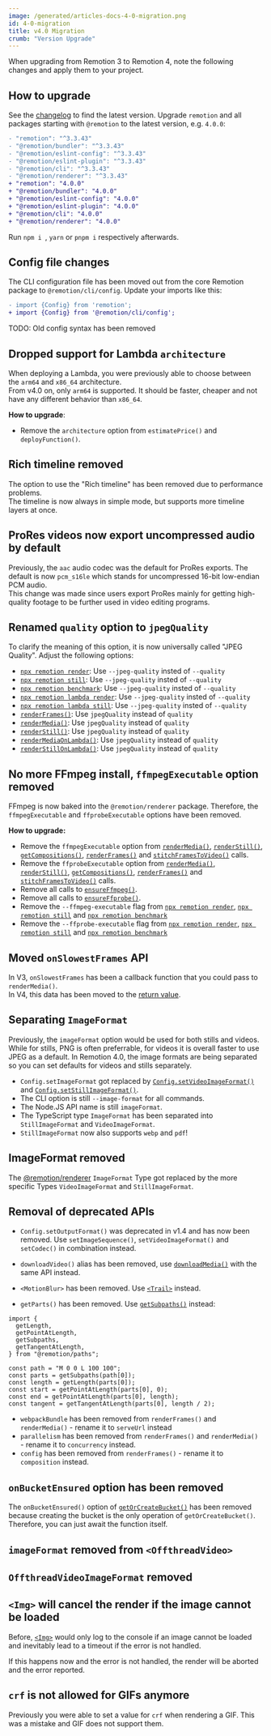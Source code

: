 ```yaml
---
image: /generated/articles-docs-4-0-migration.png
id: 4-0-migration
title: v4.0 Migration
crumb: "Version Upgrade"
---
```


When upgrading from Remotion 3 to Remotion 4, note the following changes and apply them to your project.

## How to upgrade

See the [changelog](https://remotion.dev/docs/changelog) to find the latest version.
Upgrade `remotion` and all packages starting with `@remotion` to the latest version, e.g. `4.0.0`:

```diff
- "remotion": "^3.3.43"
- "@remotion/bundler": "^3.3.43"
- "@remotion/eslint-config": "^3.3.43"
- "@remotion/eslint-plugin": "^3.3.43"
- "@remotion/cli": "^3.3.43"
- "@remotion/renderer": "^3.3.43"
+ "remotion": "4.0.0"
+ "@remotion/bundler": "4.0.0"
+ "@remotion/eslint-config": "4.0.0"
+ "@remotion/eslint-plugin": "4.0.0"
+ "@remotion/cli": "4.0.0"
+ "@remotion/renderer": "4.0.0"
```

Run `npm i `, `yarn` or `pnpm i` respectively afterwards.

## Config file changes

The CLI configuration file has been moved out from the core Remotion package to `@remotion/cli/config`. Update your imports like this:

```diff
- import {Config} from 'remotion';
+ import {Config} from '@remotion/cli/config';
```

TODO: Old config syntax has been removed

## Dropped support for Lambda `architecture`

When deploying a Lambda, you were previously able to choose between the `arm64` and `x86_64` architecture.  
From v4.0 on, only `arm64` is supported. It should be faster, cheaper and not have any different behavior than `x86_64`.

**How to upgrade**:

- Remove the `architecture` option from `estimatePrice()` and `deployFunction()`.

## Rich timeline removed

The option to use the "Rich timeline" has been removed due to performance problems.  
The timeline is now always in simple mode, but supports more timeline layers at once.

## ProRes videos now export uncompressed audio by default

Previously, the `aac` audio codec was the default for ProRes exports. The default is now `pcm_s16le` which stands for uncompressed 16-bit low-endian PCM audio.  
This change was made since users export ProRes mainly for getting high-quality footage to be further used in video editing programs.

## Renamed `quality` option to `jpegQuality`

To clarify the meaning of this option, it is now universally called "JPEG Quality". Adjust the following options:

- [`npx remotion render`](/docs/cli/render): Use `--jpeg-quality` insted of `--quality`
- [`npx remotion still`](/docs/cli/still): Use `--jpeg-quality` insted of `--quality`
- [`npx remotion benchmark`](/docs/cli/benchmark): Use `--jpeg-quality` insted of `--quality`
- [`npx remotion lambda render`](/docs/lambda/cli/render): Use `--jpeg-quality` insted of `--quality`
- [`npx remotion lambda still`](/docs/lambda/cli/still): Use `--jpeg-quality` insted of `--quality`
- [`renderFrames()`](/docs/renderer/render-frames): Use `jpegQuality` instead of `quality`
- [`renderMedia()`](/docs/renderer/render-media): Use `jpegQuality` instead of `quality`
- [`renderStill()`](/docs/renderer/render-still): Use `jpegQuality` instead of `quality`
- [`renderMediaOnLambda()`](/docs/lambda/rendermediaonlambda): Use `jpegQuality` instead of `quality`
- [`renderStillOnLambda()`](/docs/lambda/renderstillonlambda): Use `jpegQuality` instead of `quality`

## No more FFmpeg install, `ffmpegExecutable` option removed

FFmpeg is now baked into the `@remotion/renderer` package. Therefore, the `ffmpegExecutable` and `ffprobeExecutable` options have been removed.

**How to upgrade:**

- Remove the `ffmpegExecutable` option from [`renderMedia()`](/docs/renderer/render-media), [`renderStill()`](/docs/renderer/render-still), [`getCompositions()`](/docs/renderer/get-compositions), [`renderFrames()`](/docs/renderer/render-frames) and [`stitchFramesToVideo()`](/docs/renderer/stitch-frames-to-video) calls.
- Remove the `ffprobeExecutable` option from [`renderMedia()`](/docs/renderer/render-media), [`renderStill()`](/docs/renderer/render-still), [`getCompositions()`](/docs/renderer/get-compositions), [`renderFrames()`](/docs/renderer/render-frames) and [`stitchFramesToVideo()`](/docs/renderer/stitch-frames-to-video) calls.
- Remove all calls to [`ensureFfmpeg()`](/docs/renderer/ensure-ffmpeg).
- Remove all calls to [`ensureFfprobe()`](/docs/renderer/ensure-ffprobe).
- Remove the `--ffmpeg-executable` flag from [`npx remotion render`](/docs/cli/render), [`npx remotion still`](/docs/cli/still) and [`npx remotion benchmark`](/docs/cli/benchmark)
- Remove the `--ffprobe-executable` flag from [`npx remotion render`](/docs/cli/render), [`npx remotion still`](/docs/cli/still) and [`npx remotion benchmark`](/docs/cli/benchmark)

## Moved `onSlowestFrames` API

In V3, `onSlowestFrames` has been a callback function that you could pass to `renderMedia()`.  
In V4, this data has been moved to the [return value](/docs/renderer/render-media#return-value).

## Separating `ImageFormat`

Previously, the `imageFormat` option would be used for both stills and videos. While for stills, PNG is often preferrable, for videos it is overall faster to use JPEG as a default. In Remotion 4.0, the image formats are being separated so you can set defaults for videos and stills separately.

- `Config.setImageFormat` got replaced by [`Config.setVideoImageFormat()`](/docs/cli#setvideoimageformat) and [`Config.setStillImageFormat()`](/docs/cli#setstillimageformat).
- The CLI option is still `--image-format` for all commands.
- The Node.JS API name is still `imageFormat`.
- The TypeScript type `ImageFormat` has been separated into `StillImageFormat` and `VideoImageFormat`.
- `StillImageFormat` now also supports `webp` and `pdf`!

## ImageFormat removed

The [@remotion/renderer](/docs/renderer) `ImageFormat` Type got replaced by the more specific Types `VideoImageFormat` and `StillImageFormat`.

## Removal of deprecated APIs

- `Config.setOutputFormat()` was deprecated in v1.4 and has now been removed. Use `setImageSequence()`, `setVideoImageFormat()` and `setCodec()` in combination instead.

- `downloadVideo()` alias has been removed, use [`downloadMedia()`](/docs/lambda/downloadmedia) with the same API instead.

- `<MotionBlur>` has been removed. Use [`<Trail>`](/docs/motion-blur/trail) instead.

- `getParts()` has been removed. Use [`getSubpaths()`](/docs/paths/get-subpaths) instead:

```tsx twoslash title="paths.ts"
import {
  getLength,
  getPointAtLength,
  getSubpaths,
  getTangentAtLength,
} from "@remotion/paths";

const path = "M 0 0 L 100 100";
const parts = getSubpaths(path[0]);
const length = getLength(parts[0]);
const start = getPointAtLength(parts[0], 0);
const end = getPointAtLength(parts[0], length);
const tangent = getTangentAtLength(parts[0], length / 2);
```

- `webpackBundle` has been removed from `renderFrames()` and `renderMedia()` - rename it to `serveUrl` instead
- `parallelism` has been removed from `renderFrames()` and `renderMedia()` - rename it to `concurrency` instead.
- `config` has been removed from `renderFrames()` - rename it to `composition` instead.

## `onBucketEnsured` option has been removed

The `onBucketEnsured()` option of [`getOrCreateBucket()`](/docs/lambda/getorcreatebucket) has been removed because creating the bucket is the only operation of `getOrCreateBucket()`. Therefore, you can just await the function itself.

## `imageFormat` removed from `<OffthreadVideo>`

## `OffthreadVideoImageFormat` removed

## `<Img>` will cancel the render if the image cannot be loaded

Before, [`<Img>`](/docs/img) would only log to the console if an image cannot be loaded and inevitably lead to a timeout if the error is not handled.

If this happens now and the error is not handled, the render will be aborted and the error reported.

## `crf` is not allowed for GIFs anymore

Previously you were able to set a value for `crf` when rendering a GIF. This was a mistake and GIF does not support them.
